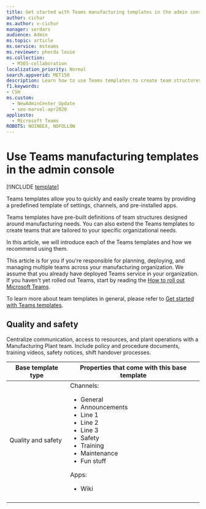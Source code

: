 ```yaml
---
title: Get started with Teams manufacturing templates in the admin console
author: cichur
ms.author: v-cichur
manager: serdars
audience: Admin
ms.topic: article
ms.service: msteams
ms.reviewer: phecda louie
ms.collection: 
  - M365-collaboration
localization_priority: Normal
search.appverid: MET150
description: Learn how to use Teams templates to create team structures designed for manufacturing needs by providing predefined settings, channels, and pre-installed apps using the admin console.
f1.keywords:
- CSH
ms.custom: 
  - NewAdminCenter_Update
  - seo-marvel-apr2020
appliesto: 
  - Microsoft Teams
ROBOTS: NOINDEX, NOFOLLOW
---
```


# Use Teams manufacturing templates in the admin console

[!INCLUDE [template](includes/preview-feature.md)]

Teams templates allow you to quickly and easily create teams by providing a predefined template of settings, channels, and pre-installed apps.

Teams templates have pre-built definitions of team structures designed around manufacturing needs. You can also extend the Teams templates to create teams that are tailored to your specific organizational needs.

In this article, we will introduce each of the Teams templates and how we recommend using them.

This article is for you if you're responsible for planning, deploying, and managing multiple teams across your manufacturing organization. We assume that you already have deployed Teams service in your organization. If you haven't yet rolled out Teams, start by reading the [How to roll out Microsoft Teams](How-to-roll-out-teams.md).

To learn more about team templates in general, please refer to [Get started with Teams templates](get-started-with-teams-templates-in-the-admin-console.md).

## Quality and safety

Centralize communication, access to resources, and plant operations with a Manufacturing Plant team. Include policy and procedure documents, training videos, safety notices, shift handover processes.

| Base template type | Properties that come with this base template |
| ------------------ |----------------------------------------------------- |
|Quality and safety |Channels: <ul><li>General<li>Announcements</li><li>Line 1</li><li>Line 2</li><li>Line 3</li><li>Safety</li><li>Training</li><li>Maintenance</li><li>Fun stuff</li></ul> Apps: <ul><li>Wiki</li></ul>|
|||